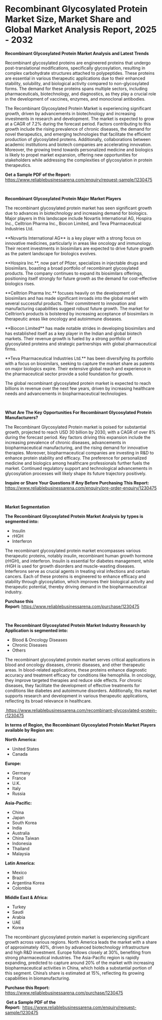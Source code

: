 <p><h1>Recombinant Glycosylated Protein Market Size, Market Share and Global Market Analysis Report, 2025 - 2032</h1></p><p><strong>Recombinant Glycosylated Protein Market Analysis and Latest Trends</strong></p>
<p><p>Recombinant glycosylated proteins are engineered proteins that undergo post-translational modifications, specifically glycosylation, resulting in complex carbohydrate structures attached to polypeptides. These proteins are essential in various therapeutic applications due to their enhanced stability, solubility, and biological activity compared to non-glycosylated forms. The demand for these proteins spans multiple sectors, including pharmaceuticals, biotechnology, and diagnostics, as they play a crucial role in the development of vaccines, enzymes, and monoclonal antibodies.</p><p>The Recombinant Glycosylated Protein Market is experiencing significant growth, driven by advancements in biotechnology and increasing investments in research and development. The market is expected to grow at a CAGR of 7.2% during the forecast period. Factors contributing to this growth include the rising prevalence of chronic diseases, the demand for novel therapeutics, and emerging technologies that facilitate the efficient production of glycosylated proteins. Additionally, collaborations between academic institutions and biotech companies are accelerating innovation. Moreover, the growing trend towards personalized medicine and biologics is likely to propel market expansion, offering new opportunities for stakeholders while addressing the complexities of glycosylation in protein therapeutics.</p></p>
<p><strong>Get a Sample PDF of the Report:&nbsp;</strong> <a href="https://www.reliablebusinessarena.com/enquiry/request-sample/1230475?utm_campaign=2110&utm_medium=2&utm_source=Github&utm_content=ia&utm_term=19042025&utm_id=recombinant-glycosylated-protein">https://www.reliablebusinessarena.com/enquiry/request-sample/1230475</a></p>
<p>&nbsp;</p>
<p><strong>Recombinant Glycosylated Protein Major Market Players</strong></p>
<p><p>The recombinant glycosylated protein market has seen significant growth due to advances in biotechnology and increasing demand for biologics. Major players in this landscape include Novartis International AG, Hospira Inc., Celltrion Pharma Inc., Biocon Limited, and Teva Pharmaceutical Industries Ltd.</p><p>**Novartis International AG** is a key player with a strong focus on innovative medicines, particularly in areas like oncology and immunology. Their recent investments in biosimilars are expected to drive future growth as the patent landscape for biologics evolves.</p><p>**Hospira Inc.**, now part of Pfizer, specializes in injectable drugs and biosimilars, boasting a broad portfolio of recombinant glycosylated products. The company continues to expand its biosimilars offerings, positioning itself strongly for future growth as the demand for cost-effective biologics rises.</p><p>**Celltrion Pharma Inc.** focuses heavily on the development of biosimilars and has made significant inroads into the global market with several successful products. Their commitment to innovation and manufacturing capabilities suggest robust future growth. The market for Celltrion’s products is bolstered by increasing acceptance of biosimilars in therapeutic areas like oncology and autoimmune diseases.</p><p>**Biocon Limited** has made notable strides in developing biosimilars and has established itself as a key player in the Indian and global biotech markets. Their revenue growth is fueled by a strong portfolio of glycosylated proteins and strategic partnerships with global pharmaceutical firms.</p><p>**Teva Pharmaceutical Industries Ltd.** has been diversifying its portfolio with a focus on biosimilars, seeking to capture the market share as patents on major biologics expire. Their extensive global reach and experience in the pharmaceutical sector provide a solid foundation for growth.</p><p>The global recombinant glycosylated protein market is expected to reach billions in revenue over the next few years, driven by increasing healthcare needs and advancements in biopharmaceutical technologies.</p></p>
<p>&nbsp;</p>
<p><strong>What Are The Key Opportunities For Recombinant Glycosylated Protein Manufacturers?</strong></p>
<p><p>The Recombinant Glycosylated Protein market is poised for substantial growth, projected to reach USD 30 billion by 2030, with a CAGR of over 8% during the forecast period. Key factors driving this expansion include the increasing prevalence of chronic diseases, advancements in biopharmaceutical manufacturing, and the rising demand for innovative therapies. Moreover, biopharmaceutical companies are investing in R&D to enhance protein stability and efficacy. The preference for personalized medicine and biologics among healthcare professionals further fuels the market. Continued regulatory support and technological advancements in glycosylation processes will likely shape its future trajectory positively.</p></p>
<p><strong>Inquire or Share Your Questions If Any Before Purchasing This Report:</strong> <a href="https://www.reliablebusinessarena.com/enquiry/pre-order-enquiry/1230475?utm_campaign=2110&utm_medium=2&utm_source=Github&utm_content=ia&utm_term=19042025&utm_id=recombinant-glycosylated-protein">https://www.reliablebusinessarena.com/enquiry/pre-order-enquiry/1230475</a></p>
<p>&nbsp;</p>
<p><strong>Market Segmentation</strong></p>
<p><strong>The Recombinant Glycosylated Protein Market Analysis by types is segmented into:</strong></p>
<p><ul><li>Insulin</li><li>rHGH</li><li>Interferon</li></ul></p>
<p><p>The recombinant glycosylated protein market encompasses various therapeutic proteins, notably insulin, recombinant human growth hormone (rHGH), and interferon. Insulin is essential for diabetes management, while rHGH is used for growth disorders and muscle-wasting diseases. Interferons serve as crucial agents in treating viral infections and certain cancers. Each of these proteins is engineered to enhance efficacy and stability through glycosylation, which improves their biological activity and therapeutic potential, thereby driving demand in the biopharmaceutical industry.</p></p>
<p><strong>Purchase this Report:&nbsp;</strong><a href="https://www.reliablebusinessarena.com/purchase/1230475?utm_campaign=2110&utm_medium=2&utm_source=Github&utm_content=ia&utm_term=19042025&utm_id=recombinant-glycosylated-protein">https://www.reliablebusinessarena.com/purchase/1230475</a></p>
<p>&nbsp;</p>
<p><strong>The Recombinant Glycosylated Protein Market Industry Research by Application is segmented into:</strong></p>
<p><ul><li>Blood & Oncology Diseases</li><li>Chronic Diseases</li><li>Others</li></ul></p>
<p><p>The recombinant glycosylated protein market serves critical applications in blood and oncology diseases, chronic diseases, and other therapeutic areas. In blood-related applications, these proteins enhance diagnostic accuracy and treatment efficacy for conditions like hemophilia. In oncology, they improve targeted therapies and reduce side effects. For chronic diseases, they facilitate the development of effective treatments for conditions like diabetes and autoimmune disorders. Additionally, this market supports research and development in various therapeutic applications, reflecting its broad relevance in healthcare.</p></p>
<p><a href="https://www.reliablebusinessarena.com/recombinant-glycosylated-protein-r1230475?utm_campaign=2110&utm_medium=2&utm_source=Github&utm_content=ia&utm_term=19042025&utm_id=recombinant-glycosylated-protein">&nbsp;https://www.reliablebusinessarena.com/recombinant-glycosylated-protein-r1230475</a></p>
<p><strong>In terms of Region, the Recombinant Glycosylated Protein Market Players available by Region are:</strong></p>
<p>
    <p> <strong> North America: </strong>
        <ul>
            <li>United States</li>
            <li>Canada</li>
        </ul>
        </p> 
    <p> <strong> Europe: </strong>
        <ul>
            <li>Germany</li>
            <li>France</li>
            <li>U.K.</li>
            <li>Italy</li>
            <li>Russia</li>
        </ul>
        </p> 
    <p> <strong> Asia-Pacific: </strong>
        <ul>
            <li>China</li>
            <li>Japan</li>
            <li>South Korea</li>
            <li>India</li>
            <li>Australia</li>
            <li>China Taiwan</li>
            <li>Indonesia</li>
            <li>Thailand</li>
            <li>Malaysia</li>
        </ul>
        </p> 
    <p> <strong> Latin America: </strong>
        <ul>
            <li>Mexico</li>
            <li>Brazil</li>
            <li>Argentina Korea</li>
            <li>Colombia</li>
        </ul>
        </p> 
    <p> <strong> Middle East & Africa: </strong>
        <ul>
            <li>Turkey</li>
            <li>Saudi</li>
            <li>Arabia</li>
            <li>UAE</li>
            <li>Korea</li>
        </ul>
    </p>
    </p>
<p><p>The recombinant glycosylated protein market is experiencing significant growth across various regions. North America leads the market with a share of approximately 40%, driven by advanced biotechnology infrastructure and high R&D investment. Europe follows closely at 30%, benefiting from strong pharmaceutical industries. The Asia-Pacific region is rapidly expanding, predicted to capture around 20% of the market with increasing biopharmaceutical activities in China, which holds a substantial portion of this segment. China’s share is estimated at 15%, reflecting its growing capabilities in biomanufacturing.</p></p>
<p><strong>Purchase this Report: </strong><a href="https://www.reliablebusinessarena.com/purchase/1230475?utm_campaign=2110&utm_medium=2&utm_source=Github&utm_content=ia&utm_term=19042025&utm_id=recombinant-glycosylated-protein">https://www.reliablebusinessarena.com/purchase/1230475</a></p>
<p>&nbsp;<strong>Get a Sample PDF of the Report:&nbsp;&nbsp;</strong><a href="https://www.reliablebusinessarena.com/enquiry/request-sample/1230475?utm_campaign=2110&utm_medium=2&utm_source=Github&utm_content=ia&utm_term=19042025&utm_id=recombinant-glycosylated-protein">https://www.reliablebusinessarena.com/enquiry/request-sample/1230475</a></p>
<p><strong></strong></p>
<p><p></p><p></p><p></p></p>